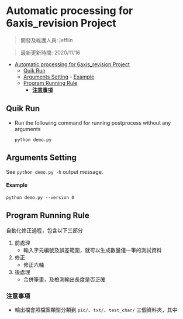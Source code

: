 # Automatic processing for 6axis_revision Project
> 開發及維護人員: jefflin

> 最新更新時間: 2020/11/16

- [Automatic processing for 6axis_revision Project](#automatic-processing-for-6axis_revision-project)
	- [Quik Run](#quik-run)
	- [Arguments Setting](#arguments-setting)
			- [Example](#example)
	- [Program Running Rule](#program-running-rule)
		- [**注意事項**](#注意事項)

## Quik Run
- Run the following command for running postprocess without any arguments
	```
	python demo.py
	```

## Arguments Setting
See ```python demo.py -h``` output message.

#### Example
```
python demo.py --version 0
```

## Program Running Rule
自動化修正過程，包含以下三部分
1. 前處理
   - 輸入字元編號及誤差範圍，就可以生成數量僅一筆的測試資料
2. 修正
   - 修正六軸 
3. 後處理
   - 合併筆畫，及檢測輸出長度是否正確

### **注意事項**
- 輸出檔會照檔案類型分類到 `pic/`、`txt/`、`test_char/` 三個資料夾，其中